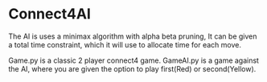 # Connect4AI

The AI is uses a minimax algorithm with alpha beta pruning, It can be given a total time constraint, which it will use to allocate time for each move.

Game.py is a classic 2 player connect4 game. GameAI.py is a game against the AI, where you are given the option to play first(Red) or second(Yellow).
